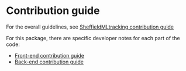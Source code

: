 # Contribution guide

For the overall guidelines, see [SheffieldMLtracking contribution guide](https://github.com/SheffieldMLtracking/.github/blob/main/CONTRIBUTING.md)

For this package, there are specific developer notes for each part of the code:

* [Front-end contribution guide](frontend/CONTRIBUTING.md)
* [Back-end contribution guide](backend/CONTRIBUTING.md)